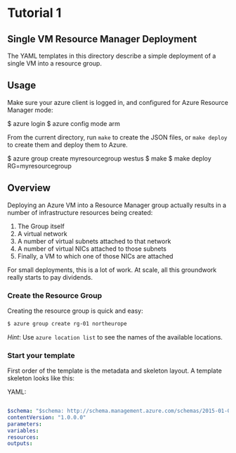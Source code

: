 # Tutorial 1

## Single VM Resource Manager Deployment

The YAML templates in this directory describe a simple deployment of a
single VM into a resource group.

## Usage

Make sure your azure client is logged in, and configured for Azure Resource
Manager mode:

$ azure login
$ azure config mode arm

From the current directory, run `make` to create the JSON files, or
`make deploy` to create them and deploy them to Azure.

$ azure group create myresourcegroup westus
$ make
$ make deploy RG=myresourcegroup

## Overview

Deploying an Azure VM into a Resource Manager group actually results in a
number of infrastructure resources being created:

1. The Group itself
2. A virtual network
3. A number of virtual subnets attached to that network
4. A number of virtual NICs attached to those subnets
5. Finally, a VM to which one of those NICs are attached

For small deployments, this is a lot of work. At scale, all this groundwork
really starts to pay dividends.

### Create the Resource Group

Creating the resource group is quick and easy:

```bash
$ azure group create rg-01 northeurope

```

*Hint*: Use `azure location list` to see the names of the available locations.

### Start your template

First order of the template is the metadata and skeleton layout.  A template
skeleton looks like this:

YAML:

```yaml

$schema: "$schema: http://schema.management.azure.com/schemas/2015-01-01/deploymentTemplate.json#"
contentVersion: "1.0.0.0"
parameters:
variables:
resources:
outputs:

```




```
